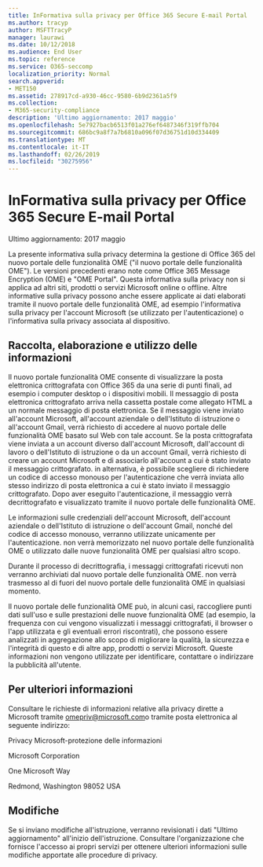 ```yaml
---
title: InFormativa sulla privacy per Office 365 Secure E-mail Portal
ms.author: tracyp
author: MSFTTracyP
manager: laurawi
ms.date: 10/12/2018
ms.audience: End User
ms.topic: reference
ms.service: O365-seccomp
localization_priority: Normal
search.appverid:
- MET150
ms.assetid: 278917cd-a930-46cc-9580-6b9d2361a5f9
ms.collection:
- M365-security-compliance
description: 'Ultimo aggiornamento: 2017 maggio'
ms.openlocfilehash: 5e7927bacb6513f01a276ef6487346f319ffb704
ms.sourcegitcommit: 686bc9a8f7a7b6810a096f07d36751d10d334409
ms.translationtype: MT
ms.contentlocale: it-IT
ms.lasthandoff: 02/26/2019
ms.locfileid: "30275956"
---
```

# <a name="privacy-statement-for-office-365-secure-email-portal"></a>InFormativa sulla privacy per Office 365 Secure E-mail Portal

Ultimo aggiornamento: 2017 maggio
  
La presente informativa sulla privacy determina la gestione di Office 365 del nuovo portale delle funzionalità OME ("il nuovo portale delle funzionalità OME"). Le versioni precedenti erano note come Office 365 Message Encryption (OME) e "OME Portal". Questa informativa sulla privacy non si applica ad altri siti, prodotti o servizi Microsoft online o offline. Altre informative sulla privacy possono anche essere applicate ai dati elaborati tramite il nuovo portale delle funzionalità OME, ad esempio l'informativa sulla privacy per l'account Microsoft (se utilizzato per l'autenticazione) o l'informativa sulla privacy associata al dispositivo.
  
## <a name="collection-processing-and-use-of-your-information"></a>Raccolta, elaborazione e utilizzo delle informazioni

Il nuovo portale funzionalità OME consente di visualizzare la posta elettronica crittografata con Office 365 da una serie di punti finali, ad esempio i computer desktop o i dispositivi mobili. Il messaggio di posta elettronica crittografato arriva nella cassetta postale come allegato HTML a un normale messaggio di posta elettronica. Se il messaggio viene inviato all'account Microsoft, all'account aziendale o dell'Istituto di istruzione o all'account Gmail, verrà richiesto di accedere al nuovo portale delle funzionalità OME basato sul Web con tale account. Se la posta crittografata viene inviata a un account diverso dall'account Microsoft, dall'account di lavoro o dell'Istituto di istruzione o da un account Gmail, verrà richiesto di creare un account Microsoft e di associarlo all'account a cui è stato inviato il messaggio crittografato. in alternativa, è possibile scegliere di richiedere un codice di accesso monouso per l'autenticazione che verrà inviata allo stesso indirizzo di posta elettronica a cui è stato inviato il messaggio crittografato. Dopo aver eseguito l'autenticazione, il messaggio verrà decrittografato e visualizzato tramite il nuovo portale delle funzionalità OME.
  
Le informazioni sulle credenziali dell'account Microsoft, dell'account aziendale o dell'Istituto di istruzione o dell'account Gmail, nonché del codice di accesso monouso, verranno utilizzate unicamente per l'autenticazione. non verrà memorizzato nel nuovo portale delle funzionalità OME o utilizzato dalle nuove funzionalità OME per qualsiasi altro scopo.
  
Durante il processo di decrittografia, i messaggi crittografati ricevuti non verranno archiviati dal nuovo portale delle funzionalità OME. non verrà trasmesso al di fuori del nuovo portale delle funzionalità OME in qualsiasi momento.
  
Il nuovo portale delle funzionalità OME può, in alcuni casi, raccogliere punti dati sull'uso e sulle prestazioni delle nuove funzionalità OME (ad esempio, la frequenza con cui vengono visualizzati i messaggi crittografati, il browser o l'app utilizzata e gli eventuali errori riscontrati), che possono essere analizzati in aggregazione allo scopo di migliorare la qualità, la sicurezza e l'integrità di questo e di altre app, prodotti o servizi Microsoft. Queste informazioni non vengono utilizzate per identificare, contattare o indirizzare la pubblicità all'utente.
  
## <a name="for-more-information"></a>Per ulteriori informazioni

Consultare le richieste di informazioni relative alla privacy dirette a Microsoft tramite [omepriv@microsoft.com](mailto:omepriv@microsoft.com)o tramite posta elettronica al seguente indirizzo:
  
Privacy Microsoft-protezione delle informazioni
  
Microsoft Corporation
  
One Microsoft Way
  
Redmond, Washington 98052 USA
  
## <a name="changes"></a>Modifiche

Se si inviano modifiche all'istruzione, verranno revisionati i dati "Ultimo aggiornamento" all'inizio dell'istruzione. Consultare l'organizzazione che fornisce l'accesso ai propri servizi per ottenere ulteriori informazioni sulle modifiche apportate alle procedure di privacy.
  

